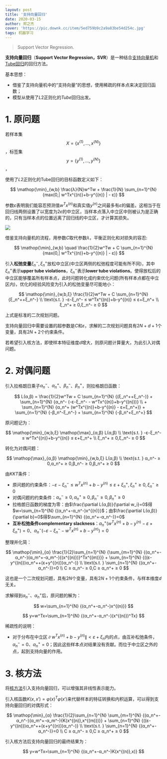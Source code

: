 ```yaml
---
layout: post
title: '支持向量回归'
date: 2020-03-15
author: 郑之杰
cover: 'https://pic.downk.cc/item/5ed759b9c2a9a83be54d254c.jpg'
tags: 机器学习
---
```


> Support Vector Regression.

**支持向量回归**（**Support Vector Regression，SVR**）是一种结合[支持向量机](https://0809zheng.github.io/2020/03/14/SVM.html)和[Tube回归](https://0809zheng.github.io/2020/03/29/tube.html)的回归方法。

基本思想：
- 借鉴了支持向量机中的“支持向量”的思想，使用稀疏的样本点来决定回归函数；
- 模型从使用了$L2$正则化的$Tube$回归出发。

# 1. 原问题
若样本集$$X=\{x^{(1)},...,x^{(N)}\}$$，标签集$$y=\{y^{(1)},...,y^{(N)}\}$$，

使用了$L2$正则化的Tube回归的目标函数定义如下：

$$ \mathop{\min}_{w,b}  \frac{λ}{N}w^Tw + \frac{1}{N} \sum_{n=1}^{N} {max(0,| w^Tx^{(n)}+b-y^{(n)} | - ε)} $$

参数$ε$表明我们能容忍预测值$w^Tx^{(n)}$和真实值$y^{(n)}$之间最多有$ε$的偏差。这相当于在回归线两侧设置了以宽度为$2ε$的中立区，当样本点落入中立区中则被认为是正确的，只有当样本点的位置远离了回归线的中立区，才计算其损失。

![](https://pic.downk.cc/item/5ed759b9c2a9a83be54d254c.jpg)

借鉴支持向量机的流程，用参数$C$取代参数$λ$，平衡正则化和对损失的容忍:

$$ \mathop{\min}_{w,b} \quad \frac{1}{2}w^Tw + C \sum_{n=1}^{N} {max(0,| w^Tx^{(n)}+b-y^{(n)} | - ε)} $$

引入**松弛变量**$ξ_n^-,ξ_n^+$放松中立区(中立区两侧的松弛程度可能有所不同)，其中$ξ_n^+$表示**upper tube violations**，$ξ_n^-$表示**lower tube violations**。使得放松后的中立区能够覆盖所有样本点，此时问题转化成约束优化问题(所有样本点都在中立区内)，优化的经验风险变为引入的松弛变量尽可能地小：

$$ \mathop{\min}_{w,b,ξ}  \frac{1}{2}w^Tw + C \sum_{n=1}^{N} {ξ_n^++ξ_n^-} \\ \text{s.t. }  -ε-ξ_n^- ≤ w^Tx^{(n)}+b-y^{(n)} ≤ ε+ξ_n^+ \\ ξ_n^+ ≥ 0,ξ_n^- ≥ 0 $$

上式是标准的二次规划问题。

支持向量回归中需要设置的超参数是$C$和$ε$，求解的二次规划问题具有$2N+d+1$个变量，具有$2N+2$个约束条件。

若希望引入核方法，即使样本特征维度$d$增大，则原问题计算量大，为此引入对偶问题。

# 2. 对偶问题
引入拉格朗日乘子$α_n^-$、$α_n^+$、$β_n^-$、$β_n^+$，则拉格朗日函数：

$$ L(α,β) = \frac{1}{2}w^Tw + C \sum_{n=1}^{N} {(ξ_n^++ξ_n^-)} + \sum_{n=1}^{N} {α_n^- (-ε-ξ_n^- - w^Tx^{(n)}+b-y^{(n)})} \\ + \sum_{n=1}^{N} {α_n^+ (w^Tx^{(n)}+b-y^{(n)} - ε+ξ_n^+)} + \sum_{n=1}^{N} {-β_n^-ξ_n^-} + \sum_{n=1}^{N} {-β_n^+ξ_n^+} $$

原问题记为：

$$ \mathop{\min}_{w,b,ξ}  \mathop{\max}_{α,β}  L(α,β) \\ \text{s.t. } -ε-ξ_n^- ≤ w^Tx^{(n)}+b-y^{(n)} ≤ ε+ξ_n^+ \\ ξ_n^+ ≥ 0,ξ_n^- ≥ 0 $$

转化为对偶问题：

$$ \mathop{\max}_{α,β}  \mathop{\min}_{w,b,ξ}  L(α,β) \\ \text{s.t. } α_n^- ≥ 0,α_n^+ ≥ 0,β_n^- ≥ 0,β_n^+ ≥ 0 $$

由$KKT$条件：
- 原问题的约束条件：$-ε-ξ_n^- ≤ w^Tx^{(n)}+b-y^{(n)} ≤ ε+ξ_n^+ , ξ_n^+ ≥ 0,ξ_n^- ≥ 0$
- 对偶问题的约束条件：$α_n^- ≥ 0,α_n^+ ≥ 0,β_n^- ≥ 0,β_n^+ ≥ 0$
- 拉格朗日函数的梯度为零：由$\frac{\partial L(α,β)}{\partial w_i}=0$得$w=\sum_{n=1}^{N} {(α_n^+-α_n^-)x^{(n)}}$；由$\frac{\partial L(α,β)}{\partial b}=0$得$\sum_{n=1}^{N} {(α_n^+-α_n^-)}=0$
- **互补松弛条件complementary slackness**：$α_n^+ (w^Tx^{(n)}+b-y^{(n)} - ε+ξ_n^+)=0$、$α_n^- (-ε-ξ_n^- - w^Tx^{(n)}+b-y^{(n)})=0$

整理并化简：

$$ \mathop{\min}_{α}  \frac{1}{2}\sum_{n=1}^{N} {\sum_{m=1}^{N} {(α_n^+-α_n^-)(α_m^+-α_m^-){(x^{(n)})}^Tx^{(m)}}} + \sum_{n=1}^{N} {((ε-y^{(n)})α_n^++(ε+y^{(n)})α_n^-)} \\ \text{s.t. } \sum_{n=1}^{N} {(α_n^+-α_n^-)}=0 \\ C ≥ α_n^- ≥ 0,C ≥ α_n^+ ≥ 0 $$

这也是一个二次规划问题，具有$2N$个变量，具有$2N+1$个约束条件，与样本维度$d$无关。

求解得到$α_n^-$、$α_n^+$后，原问题的解为：

$$ w=\sum_{n=1}^{N} {(α_n^+-α_n^-)x^{(n)}} $$

$$ y=w^Tx=\sum_{n=1}^{N} {(α_n^+-α_n^-)(x^{(n)})^Tx} $$

稀疏性的说明：
- 对于分布在中立区$\| w^Tx^{(n)}+b-y^{(n)} \| < ε+ξ_n$内的点，由互补松弛条件，$α_n^-=0$、$α_n^+=0$；因此这些样本点对结果没有贡献。而位于中立区之外的点，起到支持向量的作用。

# 3. 核方法
将[核方法](https://0809zheng.github.io/2021/07/23/kernel.html)引入支持向量回归，可以增强其非线性表示能力。

引入核函数$K(x,x')={φ(x)}^Tφ(x')$来代替样本的特征转换和内积运算，可以得到支持向量回归的对偶形式：

$$ \mathop{\min}_{α}  \frac{1}{2}\sum_{n=1}^{N} \sum_{m=1}^{N} {(α_n^+-α_n^-)(α_m^+-α_m^-){K(x^{(n)},x^{(m)})}} + \sum_{n=1}^{N} {((ε-y^{(n)})α_n^++(ε+y^{(n)})α_n^-)} \\ \text{s.t. } \sum_{n=1}^{N} {(α_n^+-α_n^-)}=0 \\ C ≥ α_n^- ≥ 0,C ≥ α_n^+ ≥ 0 $$

引入核方法后支持向量回归的最终结果为：

$$ y=w^Tx=\sum_{n=1}^{N} {(α_n^+-α_n^-)K(x^{(n)},x)} $$